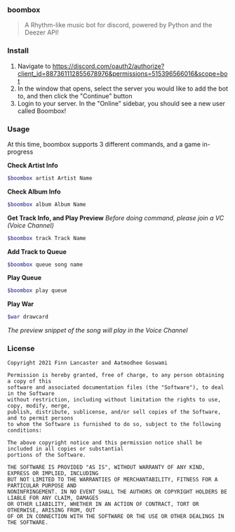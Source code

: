 ### boombox
> A Rhythm-like music bot for discord, powered by Python and the Deezer API!


### Install 
1. Navigate to https://discord.com/oauth2/authorize?client_id=887361112855678976&permissions=515396566016&scope=bot
2. In the window that opens, select the server you would like to add the bot to, and then click the "Continue" button
3. Login to your server. In the "Online" sidebar, you should see a new user called Boombox!


### Usage
At this time, boombox supports 3 different commands, and a game in-progress

**Check Artist Info**
```bash
$boombox artist Artist Name
```

**Check Album Info**
```bash
$boombox album Album Name
```

**Get Track Info, and Play Preview**
_Before doing command, please join a VC (Voice Channel)_
```bash
$boombox track Track Name
```

**Add Track to Queue**
```bash
$boombox queue song name
```

**Play Queue**
```bash
$boombox play queue
```

**Play War**
```bash
$war drawcard
```

_The preview snippet of the song will play in the Voice Channel_


### License
```
Copyright 2021 Finn Lancaster and Aatmodhee Goswami

Permission is hereby granted, free of charge, to any person obtaining a copy of this
software and associated documentation files (the "Software"), to deal in the Software
without restriction, including without limitation the rights to use, copy, modify, merge,
publish, distribute, sublicense, and/or sell copies of the Software, and to permit persons
to whom the Software is furnished to do so, subject to the following conditions:

The above copyright notice and this permission notice shall be included in all copies or substantial
portions of the Software.

THE SOFTWARE IS PROVIDED "AS IS", WITHOUT WARRANTY OF ANY KIND, EXPRESS OR IMPLIED, INCLUDING
BUT NOT LIMITED TO THE WARRANTIES OF MERCHANTABILITY, FITNESS FOR A PARTICULAR PURPOSE AND
NONINFRINGEMENT. IN NO EVENT SHALL THE AUTHORS OR COPYRIGHT HOLDERS BE LIABLE FOR ANY CLAIM, DAMAGES
OR OTHER LIABILITY, WHETHER IN AN ACTION OF CONTRACT, TORT OR OTHERWISE, ARISING FROM, OUT
OF OR IN CONNECTION WITH THE SOFTWARE OR THE USE OR OTHER DEALINGS IN THE SOFTWARE.
```
